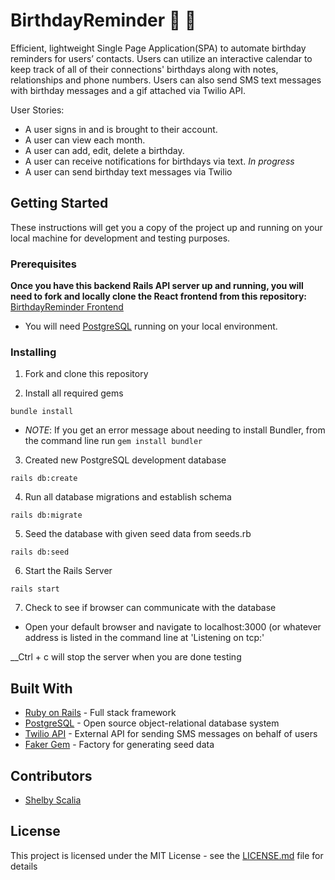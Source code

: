 
# BirthdayReminder 🎉 🎂

Efficient, lightweight Single Page Application(SPA) to automate birthday reminders for users’ contacts. Users can utilize an interactive calendar to keep track of all of their connections' birthdays along with notes, relationships and phone numbers. Users can also send SMS text messages with birthday messages and a gif attached via Twilio API.

User Stories:
 - A user signs in and is brought to their account.
 - A user can view each month.
 - A user can add, edit, delete a birthday.
 - A user can receive notifications for birthdays via text. *In progress*
 - A user can send birthday text messages via Twilio


## Getting Started

These instructions will get you a copy of the project up and running on your local machine for development and testing purposes.

### Prerequisites

**Once you have this backend Rails API server up and running, you will need to fork and locally clone the React frontend from this repository:** [BirthdayReminder Frontend](https://github.com/bblair31/birthday_reminder_front_end)

* You will need [PostgreSQL](https://www.postgresql.org/download/) running on your local environment.

### Installing

1. Fork and clone this repository

2. Install all required gems
 
```
bundle install
```
  * *NOTE*: If you get an error message about needing to install Bundler, from the command line run `gem install bundler`
  
3. Created new PostgreSQL development database

```
rails db:create
```

4. Run all database migrations and establish schema

```
rails db:migrate
```
5. Seed the database with given seed data from seeds.rb

```
rails db:seed
```

6. Start the Rails Server

```
rails start
```
7. Check to see if browser can communicate with the database

  * Open your default browser and navigate to localhost:3000 (or whatever address is listed in the command line at 'Listening on tcp:'


__Ctrl + c will stop the server when you are done testing

## Built With

* [Ruby on Rails](https://rubyonrails.org/) - Full stack framework
* [PostgreSQL](https://www.postgresql.org/docs/) - Open source object-relational database system
* [Twilio API](https://www.twilio.com/docs/sms) - External API for sending SMS messages on behalf of users
* [Faker Gem](https://github.com/stympy/faker) - Factory for generating seed data


## Contributors

* [Shelby Scalia](https://github.com/srscalia)


## License

This project is licensed under the MIT License - see the [LICENSE.md](LICENSE.md) file for details


